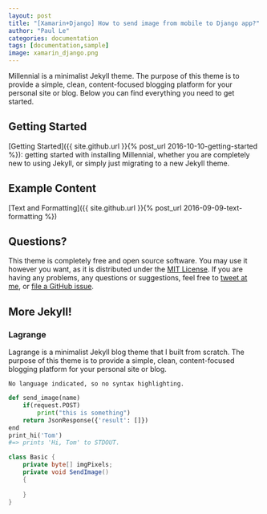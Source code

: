 ```yaml
---
layout: post
title: "[Xamarin+Django] How to send image from mobile to Django app?"
author: "Paul Le"
categories: documentation
tags: [documentation,sample]
image: xamarin_django.png
---
```


Millennial is a minimalist Jekyll theme. The purpose of this theme is to provide a simple, clean, content-focused blogging platform for your personal site or blog. Below you can find everything you need to get started.

## Getting Started

[Getting Started]({{ site.github.url }}{% post_url 2016-10-10-getting-started %}): getting started with installing Millennial, whether you are completely new to using Jekyll, or simply just migrating to a new Jekyll theme.

## Example Content

[Text and Formatting]({{ site.github.url }}{% post_url 2016-09-09-text-formatting %})

## Questions?

This theme is completely free and open source software. You may use it however you want, as it is distributed under the [MIT License](http://choosealicense.com/licenses/mit/). If you are having any problems, any questions or suggestions, feel free to [tweet at me](https://twitter.com/intent/tweet?text=My%20question%20about%20Millennial;via=paululele), or [file a GitHub issue](https://github.com/lenpaul/Millennial/issues/new).

## More Jekyll!

### Lagrange

Lagrange is a minimalist Jekyll blog theme that I built from scratch. The purpose of this theme is to provide a simple, clean, content-focused blogging platform for your personal site or blog.


```
No language indicated, so no syntax highlighting.
```

```python
def send_image(name)
    if(request.POST)
        print("this is something")
    return JsonResponse({'result': []}) 
end
print_hi('Tom')
#=> prints 'Hi, Tom' to STDOUT.
```


```csharp
class Basic {
    private byte[] imgPixels;
    private void SendImage() 
    {
        
    }
}
```